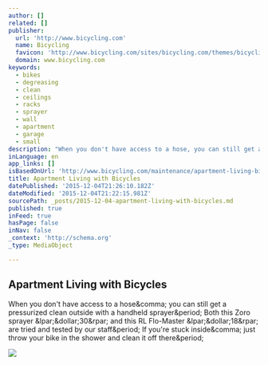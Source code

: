 ```yaml
---
author: []
related: []
publisher:
  url: 'http://www.bicycling.com'
  name: Bicycling
  favicon: 'http://www.bicycling.com/sites/bicycling.com/themes/bicycling/favicon.ico'
  domain: www.bicycling.com
keywords:
  - bikes
  - degreasing
  - clean
  - ceilings
  - racks
  - sprayer
  - wall
  - apartment
  - garage
  - small
description: "When you don't have access to a hose, you can still get a pressurized clean outside with a handheld sprayer. Both this Zoro sprayer ($30) and this RL Flo-Master ($18) are tried and tested by our staff. If you're stuck inside, just throw your bike in the shower and clean it off there."
inLanguage: en
app_links: []
isBasedOnUrl: 'http://www.bicycling.com/maintenance/apartment-living-bicycles?adbid=584581773813612545&adbpl=tw&adbpr=17900130&cid=socNews_20150407_43383226'
title: Apartment Living with Bicycles
datePublished: '2015-12-04T21:26:10.182Z'
dateModified: '2015-12-04T21:22:15.981Z'
sourcePath: _posts/2015-12-04-apartment-living-with-bicycles.md
published: true
inFeed: true
hasPage: false
inNav: false
_context: 'http://schema.org'
_type: MediaObject

---
```

<article style=""><h1>Apartment Living with Bicycles</h1><p>When you don't have access to a hose&amp;comma; you can still get a pressurized clean outside with a handheld sprayer&amp;period; Both this Zoro sprayer &amp;lpar;&amp;dollar;30&amp;rpar; and this RL Flo-Master &amp;lpar;&amp;dollar;18&amp;rpar; are tried and tested by our staff&amp;period; If you're stuck inside&amp;comma; just throw your bike in the shower and clean it off there&amp;period;</p><img src="http://www.bicycling.com/sites/bicycling.com/files/articles/2015/01/aptbike.jpg" /></article>